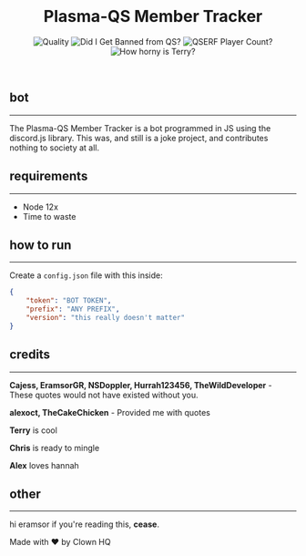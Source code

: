 <div align="center">
  <br />
  <p>
    <h1> Plasma-QS Member Tracker </h1>
    <a><img src="https://img.shields.io/badge/Quality-Eramsor%20Grade-red?style=for-the-badge" alt="Quality" /></a>
    <a><img src="https://img.shields.io/badge/Did%20this%20get%20me%20banned%20from%20QS%3F-Probably-yellow?style=for-the-badge" alt="Did I Get Banned from QS?"/><a>
    <a><img src="https://img.shields.io/badge/QSERF%20Player%20Count-Too%20much-orange?style=for-the-badge" alt="QSERF Player Count?"/><a>
    <a><img src="https://img.shields.io/badge/How%20horny%20is%20terry%3F-Horny%20as%20QAC-blue?style=for-the-badge" alt="How horny is Terry?"/><a>
  </p>
  <br />
</div>

## bot
---
The Plasma-QS Member Tracker is a bot programmed in JS using the discord.js library. This was, and still is a joke project, and contributes nothing to society at all.



## requirements
---
* Node 12x
* Time to waste



## how to run
---
Create a `config.json` file with this inside:
```json
{
    "token": "BOT TOKEN",
    "prefix": "ANY PREFIX",
    "version": "this really doesn't matter"
}
```


## credits
---
**Cajess, EramsorGR, NSDoppler, Hurrah123456, TheWildDeveloper** - These quotes would not have existed without you.

**alexoct, TheCakeChicken** - Provided me with quotes

**Terry** is cool

**Chris** is ready to mingle

**Alex** loves hannah


## other
---
hi eramsor if you're reading this, **cease**.

Made with ❤ by Clown HQ